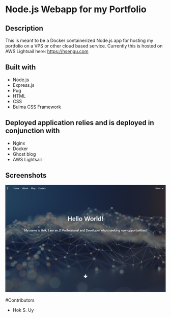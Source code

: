 # Node.js Webapp for my Portfolio

## Description
This is meant to be a Docker containerized Node.js app for hosting my portfolio on a VPS or other cloud based service. Currently this is hosted on AWS Lightsail here: https://hsengu.com

## Built with
- Node.js
- Express.js
- Pug
- HTML
- CSS
- Bulma CSS Framework

## Deployed application relies and is deployed in conjunction with
- Nginx
- Docker
- Ghost blog
- AWS Lightsail

## Screenshots
![Main Page](./Screenshots/001.jpg)

#Contributors
- Hok S. Uy
